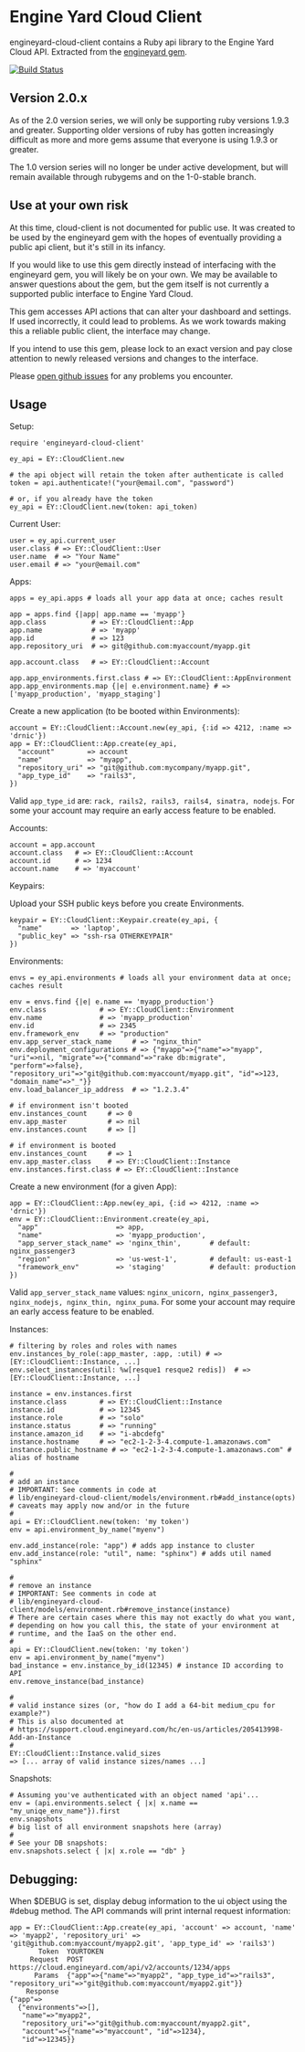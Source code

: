 # Engine Yard Cloud Client

engineyard-cloud-client contains a Ruby api library to the Engine Yard Cloud API. Extracted from the [engineyard gem](https://github.com/engineyard/engineyard).

[![Build Status](https://travis-ci.org/engineyard/engineyard-cloud-client.svg?branch=master)](https://travis-ci.org/rest-client/rest-client)

## Version 2.0.x

As of the 2.0 version series, we will only be supporting ruby versions 1.9.3 and
greater. Supporting older versions of ruby has gotten increasingly difficult as
more and more gems assume that everyone is using 1.9.3 or greater.

The 1.0 version series will no longer be under active development, but will
remain available through rubygems and on the 1-0-stable branch.

## Use at your own risk

At this time, cloud-client is not documented for public use. It was created to
be used by the engineyard gem with the hopes of eventually providing a public
api client, but it's still in its infancy.

If you would like to use this gem directly instead of interfacing with the
engineyard gem, you will likely be on your own. We may be available to answer
questions about the gem, but the gem itself is not currently a supported public
interface to Engine Yard Cloud.

This gem accesses API actions that can alter your dashboard and settings. If
used incorrectly, it could lead to problems. As we work towards making this a
reliable public client, the interface may change.

If you intend to use this gem, please lock to an exact version and pay close
attention to newly released versions and changes to the interface.

Please [open github issues](https://github.com/engineyard/engineyard-cloud-client/issues)
for any problems you encounter.

## Usage

Setup:

    require 'engineyard-cloud-client'

    ey_api = EY::CloudClient.new

    # the api object will retain the token after authenticate is called
    token = api.authenticate!("your@email.com", "password")

    # or, if you already have the token
    ey_api = EY::CloudClient.new(token: api_token)


Current User:

    user = ey_api.current_user
    user.class # => EY::CloudClient::User
    user.name  # => "Your Name"
    user.email # => "your@email.com"

Apps:

    apps = ey_api.apps # loads all your app data at once; caches result

    app = apps.find {|app| app.name == 'myapp'}
    app.class           # => EY::CloudClient::App
    app.name            # => 'myapp'
    app.id              # => 123
    app.repository_uri  # => git@github.com:myaccount/myapp.git

    app.account.class   # => EY::CloudClient::Account

    app.app_environments.first.class # => EY::CloudClient::AppEnvironment
    app.app_environments.map {|e| e.environment.name} # => ['myapp_production', 'myapp_staging']

Create a new application (to be booted within Environments):

    account = EY::CloudClient::Account.new(ey_api, {:id => 4212, :name => 'drnic'})
    app = EY::CloudClient::App.create(ey_api,
      "account"        => account
      "name"           => "myapp",
      "repository_uri" => "git@github.com:mycompany/myapp.git",
      "app_type_id"    => "rails3",
    })

Valid `app_type_id` are: `rack, rails2, rails3, rails4, sinatra, nodejs`. For some your account may require an early access feature to be enabled.

Accounts:

    account = app.account
    account.class   # => EY::CloudClient::Account
    account.id      # => 1234
    account.name    # => 'myaccount'

Keypairs:

Upload your SSH public keys before you create Environments.

    keypair = EY::CloudClient::Keypair.create(ey_api, {
      "name"       => 'laptop',
      "public_key" => "ssh-rsa OTHERKEYPAIR"
    })

Environments:

    envs = ey_api.environments # loads all your environment data at once; caches result

    env = envs.find {|e| e.name == 'myapp_production'}
    env.class             # => EY::CloudClient::Environment
    env.name              # => 'myapp_production'
    env.id                # => 2345
    env.framework_env     # => "production"
    env.app_server_stack_name     # => "nginx_thin"
    env.deployment_configurations # => {"myapp"=>{"name"=>"myapp", "uri"=>nil, "migrate"=>{"command"=>"rake db:migrate", "perform"=>false}, "repository_uri"=>"git@github.com:myaccount/myapp.git", "id"=>123, "domain_name"=>"_"}}
    env.load_balancer_ip_address  # => "1.2.3.4"

    # if environment isn't booted
    env.instances_count     # => 0
    env.app_master          # => nil
    env.instances.count     # => []

    # if environment is booted
    env.instances_count     # => 1
    env.app_master.class    # => EY::CloudClient::Instance
    env.instances.first.class # => EY::CloudClient::Instance

Create a new environment (for a given App):

    app = EY::CloudClient::App.new(ey_api, {:id => 4212, :name => 'drnic'})
    env = EY::CloudClient::Environment.create(ey_api,
      "app"                   => app,
      "name"                  => 'myapp_production',
      "app_server_stack_name" => 'nginx_thin',       # default: nginx_passenger3
      "region"                => 'us-west-1',        # default: us-east-1
      "framework_env"         => 'staging'           # default: production
    })


Valid `app_server_stack_name` values: `nginx_unicorn, nginx_passenger3, nginx_nodejs, nginx_thin, nginx_puma`. For some your account may require an early access feature to be enabled.

Instances:

    # filtering by roles and roles with names
    env.instances_by_role(:app_master, :app, :util) # => [EY::CloudClient::Instance, ...]
    env.select_instances(util: %w[resque1 resque2 redis])  # => [EY::CloudClient::Instance, ...]

    instance = env.instances.first
    instance.class        # => EY::CloudClient::Instance
    instance.id           # => 12345
    instance.role         # => "solo"
    instance.status       # => "running"
    instance.amazon_id    # => "i-abcdefg"
    instance.hostname     # => "ec2-1-2-3-4.compute-1.amazonaws.com"
    instance.public_hostname # => "ec2-1-2-3-4.compute-1.amazonaws.com" # alias of hostname

    #
    # add an instance
    # IMPORTANT: See comments in code at 
    # lib/engineyard-cloud-client/models/environment.rb#add_instance(opts)
    # caveats may apply now and/or in the future
    # 
    api = EY::CloudClient.new(token: 'my token')
    env = api.environment_by_name("myenv")

    env.add_instance(role: "app") # adds app instance to cluster
    env.add_instance(role: "util", name: "sphinx") # adds util named "sphinx"

    # 
    # remove an instance
    # IMPORTANT: See comments in code at
    # lib/engineyard-cloud-client/models/environment.rb#remove_instance(instance)
    # There are certain cases where this may not exactly do what you want,
    # depending on how you call this, the state of your environment at
    # runtime, and the IaaS on the other end.
    #
    api = EY::CloudClient.new(token: 'my token')
    env = api.environment_by_name("myenv")
    bad_instance = env.instance_by_id(12345) # instance ID according to API
    env.remove_instance(bad_instance)

    #
    # valid instance sizes (or, "how do I add a 64-bit medium_cpu for example?")
    # This is also documented at
    # https://support.cloud.engineyard.com/hc/en-us/articles/205413998-Add-an-Instance
    #
    EY::CloudClient::Instance.valid_sizes
    => [... array of valid instance sizes/names ...]

Snapshots:

    # Assuming you've authenticated with an object named 'api'...
    env = (api.environments.select { |x| x.name == "my_uniqe_env_name"}).first
    env.snapshots
    # big list of all environment snapshots here (array)
    #
    # See your DB snapshots:
    env.snapshots.select { |x| x.role == "db" }

## Debugging:

When $DEBUG is set, display debug information to the ui object using the #debug method. The API commands will print internal request information:

    app = EY::CloudClient::App.create(ey_api, 'account' => account, 'name' => 'myapp2', 'repository_uri' => 'git@github.com:myaccount/myapp2.git', 'app_type_id' => 'rails3')
           Token  YOURTOKEN
         Request  POST https://cloud.engineyard.com/api/v2/accounts/1234/apps
          Params  {"app"=>{"name"=>"myapp2", "app_type_id"=>"rails3", "repository_uri"=>"git@github.com:myaccount/myapp2.git"}}
        Response
    {"app"=>
      {"environments"=>[],
       "name"=>"myapp2",
       "repository_uri"=>"git@github.com:myaccount/myapp2.git",
       "account"=>{"name"=>"myaccount", "id"=>1234},
       "id"=>12345}}

